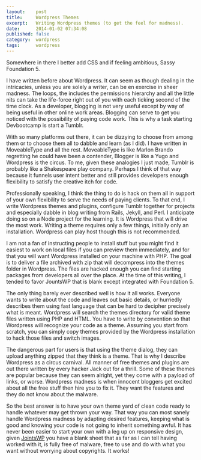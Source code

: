 ```yaml
---
layout:    post
title:     Wordpress Themes
excerpt:   Writing Wordpress themes (to get the feel for madness).
date:      2014-01-02 07:34:08
published: false
category:  wordpress
tags:      wordpress
---
```


Somewhere in there I better add CSS and if feeling ambitious, Sassy Foundation 5.

I have written before about Wordpress. It can seem as though dealing in the intricacies, unless you are solely a writer, can be en exercise in sheer madness. The loops, the includes the permissions hierarchy and all the little nits can take the life-force right out of you with each ticking second of the time clock. As a developer, blogging is not very useful except by way of being useful in other online work areas. Blogging can serve to get you noticed with the possibility of paying code work. This is why a task starting Devbootcamp is start a Tumblr.

With so many platforms out there, it can be dizzying to choose from among them or to choose them all to dabble and learn (as I did). I have written in MoveableType and all the rest. MoveableType is like Marlon Brando regretting he could have been a contender, Blogger is like a Yugo and Wordpress is the circus. To me, given these analogies I just made, Tumblr is probably like a Shakespeare play company. Perhaps I think of that way because it funnels user intent better and still provides developers enough flexibility to satisfy the creative itch for code.

Professionally speaking, I think the thing to do is hack on them all in support of your own flexibility to serve the needs of paying clients. To that end, I write Wordpress themes and plugins, configure Tumblr together for projects and especially dabble in blog writing from Rails, Jekyll, and Perl. I anticipate doing so on a Node project for the learning. It is Wordpress that will drive the most work. Writing a theme requires only a few things, initially only an installation. Wordpress can play host though this is not recommended.

I am not a fan of instructing people to install stuff but you might find it easiest to work on local files if you can preview them immediately, and for that you will want Wordpress installed on your machine with PHP. The goal is to deliver a file archived with zip that will decompress into the themes folder in Wordpress. The files are hacked enough you can find starting packages from developers all over the place. At the time of this writing, I tended to favor JountsWP that is blank except integrated with Foundation 5.

The only thing barely ever described well is how it all works. Everyone wants to write about the code and leaves out basic details, or hurriedly describes them using fast language that can be hard to decipher precisely what is meant. Wordpress will search the themes directory for valid theme files written using PHP and HTML. You have to write by convention so that Wordpress will recognize your code as a theme. Assuming you start from scratch, you can simply copy themes provided by the Wordpress installation to hack those files and switch images.

The dangerous part for users is that using the theme dialog, they can upload anything zipped that they think is a theme. That is why I describe Wordpress as a circus carnival. All manner of free themes and plugins are out there written by every hacker Jack out for a thrill. Some of these themes are popular because they can seem alright, yet they come with a payload of links, or worse. Wordpress madness is when innocent bloggers get excited about all the free stuff then hire you to fix it. They want the features and they do not know about the malware.

So the best answer is to have your own theme yard of clean code ready to handle whatever may get thrown your way. That way you can most sanely handle Wordpress madness by adapting desired features, keeping what is good and knowing your code is not going to inherit something awful. It has never been easier to start your own with a leg up on responsive design, given [JointsWP][jointswp] you have a blank sheet that as far as I can tell having worked with it, is fully free of malware, free to use and do with what you want without worrying about copyrights. It works!

[jointswp]: http://jointswp.com
